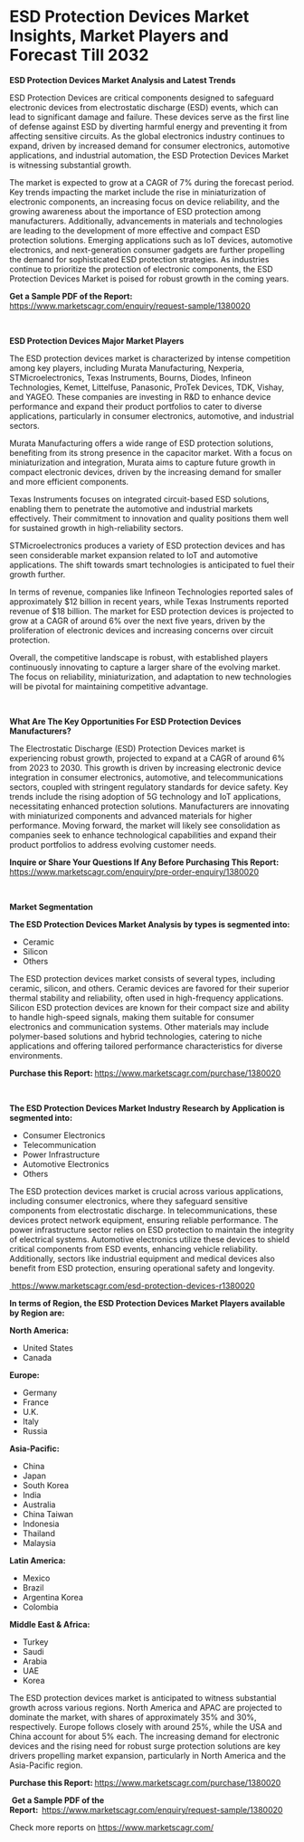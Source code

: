 <p><h1>ESD Protection Devices Market Insights, Market Players and Forecast Till 2032</h1></p><p><strong>ESD Protection Devices Market Analysis and Latest Trends</strong></p>
<p><p>ESD Protection Devices are critical components designed to safeguard electronic devices from electrostatic discharge (ESD) events, which can lead to significant damage and failure. These devices serve as the first line of defense against ESD by diverting harmful energy and preventing it from affecting sensitive circuits. As the global electronics industry continues to expand, driven by increased demand for consumer electronics, automotive applications, and industrial automation, the ESD Protection Devices Market is witnessing substantial growth. </p><p>The market is expected to grow at a CAGR of 7% during the forecast period. Key trends impacting the market include the rise in miniaturization of electronic components, an increasing focus on device reliability, and the growing awareness about the importance of ESD protection among manufacturers. Additionally, advancements in materials and technologies are leading to the development of more effective and compact ESD protection solutions. Emerging applications such as IoT devices, automotive electronics, and next-generation consumer gadgets are further propelling the demand for sophisticated ESD protection strategies. As industries continue to prioritize the protection of electronic components, the ESD Protection Devices Market is poised for robust growth in the coming years.</p></p>
<p><strong>Get a Sample PDF of the Report:&nbsp;</strong> <a href="https://www.marketscagr.com/enquiry/request-sample/1380020?utm_campaign=2453&utm_medium=2&utm_source=Github&utm_content=ia&utm_term=06042025&utm_id=esd-protection-devices">https://www.marketscagr.com/enquiry/request-sample/1380020</a></p>
<p>&nbsp;</p>
<p><strong>ESD Protection Devices Major Market Players</strong></p>
<p><p>The ESD protection devices market is characterized by intense competition among key players, including Murata Manufacturing, Nexperia, STMicroelectronics, Texas Instruments, Bourns, Diodes, Infineon Technologies, Kemet, Littelfuse, Panasonic, ProTek Devices, TDK, Vishay, and YAGEO. These companies are investing in R&D to enhance device performance and expand their product portfolios to cater to diverse applications, particularly in consumer electronics, automotive, and industrial sectors.</p><p>Murata Manufacturing offers a wide range of ESD protection solutions, benefiting from its strong presence in the capacitor market. With a focus on miniaturization and integration, Murata aims to capture future growth in compact electronic devices, driven by the increasing demand for smaller and more efficient components.</p><p>Texas Instruments focuses on integrated circuit-based ESD solutions, enabling them to penetrate the automotive and industrial markets effectively. Their commitment to innovation and quality positions them well for sustained growth in high-reliability sectors.</p><p>STMicroelectronics produces a variety of ESD protection devices and has seen considerable market expansion related to IoT and automotive applications. The shift towards smart technologies is anticipated to fuel their growth further.</p><p>In terms of revenue, companies like Infineon Technologies reported sales of approximately $12 billion in recent years, while Texas Instruments reported revenue of $18 billion. The market for ESD protection devices is projected to grow at a CAGR of around 6% over the next five years, driven by the proliferation of electronic devices and increasing concerns over circuit protection.</p><p>Overall, the competitive landscape is robust, with established players continuously innovating to capture a larger share of the evolving market. The focus on reliability, miniaturization, and adaptation to new technologies will be pivotal for maintaining competitive advantage.</p></p>
<p>&nbsp;</p>
<p><strong>What Are The Key Opportunities For ESD Protection Devices Manufacturers?</strong></p>
<p><p>The Electrostatic Discharge (ESD) Protection Devices market is experiencing robust growth, projected to expand at a CAGR of around 6% from 2023 to 2030. This growth is driven by increasing electronic device integration in consumer electronics, automotive, and telecommunications sectors, coupled with stringent regulatory standards for device safety. Key trends include the rising adoption of 5G technology and IoT applications, necessitating enhanced protection solutions. Manufacturers are innovating with miniaturized components and advanced materials for higher performance. Moving forward, the market will likely see consolidation as companies seek to enhance technological capabilities and expand their product portfolios to address evolving customer needs.</p></p>
<p><strong>Inquire or Share Your Questions If Any Before Purchasing This Report:</strong> <a href="https://www.marketscagr.com/enquiry/pre-order-enquiry/1380020?utm_campaign=2453&utm_medium=2&utm_source=Github&utm_content=ia&utm_term=06042025&utm_id=esd-protection-devices">https://www.marketscagr.com/enquiry/pre-order-enquiry/1380020</a></p>
<p>&nbsp;</p>
<p><strong>Market Segmentation</strong></p>
<p><strong>The ESD Protection Devices Market Analysis by types is segmented into:</strong></p>
<p><ul><li>Ceramic</li><li>Silicon</li><li>Others</li></ul></p>
<p><p>The ESD protection devices market consists of several types, including ceramic, silicon, and others. Ceramic devices are favored for their superior thermal stability and reliability, often used in high-frequency applications. Silicon ESD protection devices are known for their compact size and ability to handle high-speed signals, making them suitable for consumer electronics and communication systems. Other materials may include polymer-based solutions and hybrid technologies, catering to niche applications and offering tailored performance characteristics for diverse environments.</p></p>
<p><strong>Purchase this Report:&nbsp;</strong><a href="https://www.marketscagr.com/purchase/1380020?utm_campaign=2453&utm_medium=2&utm_source=Github&utm_content=ia&utm_term=06042025&utm_id=esd-protection-devices">https://www.marketscagr.com/purchase/1380020</a></p>
<p>&nbsp;</p>
<p><strong>The ESD Protection Devices Market Industry Research by Application is segmented into:</strong></p>
<p><ul><li>Consumer Electronics</li><li>Telecommunication</li><li>Power Infrastructure</li><li>Automotive Electronics</li><li>Others</li></ul></p>
<p><p>The ESD protection devices market is crucial across various applications, including consumer electronics, where they safeguard sensitive components from electrostatic discharge. In telecommunications, these devices protect network equipment, ensuring reliable performance. The power infrastructure sector relies on ESD protection to maintain the integrity of electrical systems. Automotive electronics utilize these devices to shield critical components from ESD events, enhancing vehicle reliability. Additionally, sectors like industrial equipment and medical devices also benefit from ESD protection, ensuring operational safety and longevity.</p></p>
<p><a href="https://www.marketscagr.com/esd-protection-devices-r1380020?utm_campaign=2453&utm_medium=2&utm_source=Github&utm_content=ia&utm_term=06042025&utm_id=esd-protection-devices">&nbsp;https://www.marketscagr.com/esd-protection-devices-r1380020</a></p>
<p><strong>In terms of Region, the ESD Protection Devices Market Players available by Region are:</strong></p>
<p>
    <p> <strong> North America: </strong>
        <ul>
            <li>United States</li>
            <li>Canada</li>
        </ul>
        </p> 
    <p> <strong> Europe: </strong>
        <ul>
            <li>Germany</li>
            <li>France</li>
            <li>U.K.</li>
            <li>Italy</li>
            <li>Russia</li>
        </ul>
        </p> 
    <p> <strong> Asia-Pacific: </strong>
        <ul>
            <li>China</li>
            <li>Japan</li>
            <li>South Korea</li>
            <li>India</li>
            <li>Australia</li>
            <li>China Taiwan</li>
            <li>Indonesia</li>
            <li>Thailand</li>
            <li>Malaysia</li>
        </ul>
        </p> 
    <p> <strong> Latin America: </strong>
        <ul>
            <li>Mexico</li>
            <li>Brazil</li>
            <li>Argentina Korea</li>
            <li>Colombia</li>
        </ul>
        </p> 
    <p> <strong> Middle East & Africa: </strong>
        <ul>
            <li>Turkey</li>
            <li>Saudi</li>
            <li>Arabia</li>
            <li>UAE</li>
            <li>Korea</li>
        </ul>
    </p>
    </p>
<p><p>The ESD protection devices market is anticipated to witness substantial growth across various regions. North America and APAC are projected to dominate the market, with shares of approximately 35% and 30%, respectively. Europe follows closely with around 25%, while the USA and China account for about 5% each. The increasing demand for electronic devices and the rising need for robust surge protection solutions are key drivers propelling market expansion, particularly in North America and the Asia-Pacific region.</p></p>
<p><strong>Purchase this Report: </strong><a href="https://www.marketscagr.com/purchase/1380020?utm_campaign=2453&utm_medium=2&utm_source=Github&utm_content=ia&utm_term=06042025&utm_id=esd-protection-devices">https://www.marketscagr.com/purchase/1380020</a></p>
<p>&nbsp;<strong>Get a Sample PDF of the Report:&nbsp;&nbsp;</strong><a href="https://www.marketscagr.com/enquiry/request-sample/1380020?utm_campaign=2453&utm_medium=2&utm_source=Github&utm_content=ia&utm_term=06042025&utm_id=esd-protection-devices">https://www.marketscagr.com/enquiry/request-sample/1380020</a></p>
<p><strong></strong></p>
<p>Check more reports on <a href="https://www.marketscagr.com/?utm_campaign=2453&utm_medium=2&utm_source=Github&utm_content=ia&utm_term=06042025&utm_id=esd-protection-devices">https://www.marketscagr.com/</a></p>